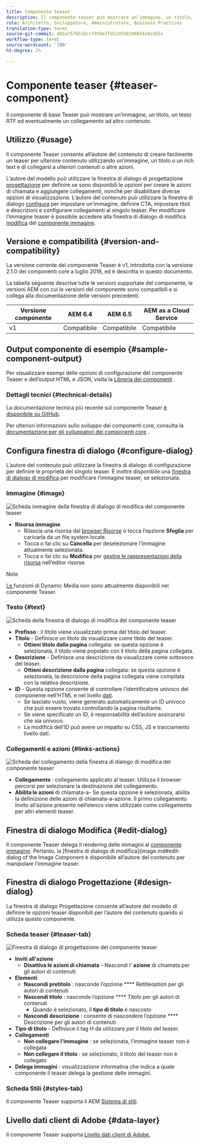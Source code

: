```yaml
---
title: Componente teaser
description: Il componente teaser può mostrare un’immagine, un titolo, un testo RTF ed eventualmente un collegamento ad altri contenuti.
role: Architetto, Sviluppatore, Amministratore, Business Practices
translation-type: tm+mt
source-git-commit: d01a7576518ccf9f0effd12dfd8198854c6cd55c
workflow-type: tm+mt
source-wordcount: '780'
ht-degree: 2%

---
```



# Componente teaser {#teaser-component}

Il componente di base Teaser può mostrare un’immagine, un titolo, un testo RTF ed eventualmente un collegamento ad altro contenuto.

## Utilizzo {#usage}

Il componente Teaser consente all’autore del contenuto di creare facilmente un teaser per ulteriore contenuto utilizzando un’immagine, un titolo o un rich text e di collegarsi a ulteriori contenuti o altre azioni.

L’autore del modello può utilizzare la finestra di dialogo di progettazione [progettazione](#design-dialog) per definire se sono disponibili le opzioni per creare le azioni di chiamata e aggiungere collegamenti, nonché per disabilitare diverse opzioni di visualizzazione. L’autore del contenuto può utilizzare la finestra di dialogo [configura](#configure-dialog) per impostare un’immagine, definire CTA, impostare titoli e descrizioni e configurare collegamenti al singolo teaser. Per modificare l’immagine teaser è possibile accedere alla finestra di dialogo di modifica [modifica](image.md#edit-dialog) del [componente immagine](image.md).

## Versione e compatibilità {#version-and-compatibility}

La versione corrente del componente Teaser è v1, introdotta con la versione 2.1.0 dei componenti core a luglio 2018, ed è descritta in questo documento.

La tabella seguente descrive tutte le versioni supportate del componente, le versioni AEM con cui le versioni del componente sono compatibili e si collega alla documentazione delle versioni precedenti.

| Versione componente | AEM 6.4 | AEM 6.5 | AEM as a Cloud Service |
|---|---|---|---|
| v1 | Compatibile | Compatibile | Compatibile |

## Output componente di esempio {#sample-component-output}

Per visualizzare esempi delle opzioni di configurazione del componente Teaser e dell’output HTML e JSON, visita la [Libreria dei componenti](https://adobe.com/go/aem_cmp_library_teaser) .

### Dettagli tecnici {#technical-details}

La documentazione tecnica più recente sul componente Teaser [è disponibile su GitHub](https://adobe.com/go/aem_cmp_tech_teaser_v1).

Per ulteriori informazioni sullo sviluppo dei componenti core, consulta la [documentazione per gli sviluppatori dei componenti core](/help/developing/overview.md) .

## Configura finestra di dialogo {#configure-dialog}

L’autore del contenuto può utilizzare la finestra di dialogo di configurazione per definire le proprietà del singolo teaser. È inoltre disponibile una [finestra di dialogo di modifica](#edit-dialog) per modificare l’immagine teaser, se selezionata.

### Immagine {#image}

![Scheda immagine della finestra di dialogo di modifica del componente teaser](/help/assets/teaser-edit-image.png)

* **Risorsa immagine**
   * Rilascia una risorsa dal [browser Risorse](https://docs.adobe.com/content/help/en/experience-manager-cloud-service/sites/authoring/fundamentals/environment-tools.html) o tocca l’opzione **Sfoglia** per caricarla da un file system locale.
   * Tocca o fai clic su **Cancella** per deselezionare l’immagine attualmente selezionata.
   * Tocca o fai clic su **Modifica** per [gestire le rappresentazioni della risorsa](https://docs.adobe.com/content/help/en/experience-manager-cloud-service/assets/manage/manage-digital-assets.html) nell’editor risorse.

>[!NOTE]
>
>[Le ](image.md#dynamic-media) funzioni di Dynamic Media non sono attualmente disponibili nel componente Teaser.

### Testo {#text}

![Scheda della finestra di dialogo di modifica del componente teaser](/help/assets/teaser-edit-text.png)

* **Prefisso** : il titolo viene visualizzato prima del titolo del teaser.
* **Titolo**  - Definisce un titolo da visualizzare come titolo del teaser.
   * **Ottieni titolo dalla pagina**  collegata: se questa opzione è selezionata, il titolo viene popolato con il titolo della pagina collegata.
* **Descrizione**  - Definisce una descrizione da visualizzare come sottovoce del teaser.
   * **Ottieni descrizione dalla pagina**  collegata: se questa opzione è selezionata, la descrizione della pagina collegata viene compilata con la relativa descrizione.
* **ID**  - Questa opzione consente di controllare l’identificatore univoco del componente nell’HTML e nel livello  [dati](/help/developing/data-layer/overview.md).
   * Se lasciato vuoto, viene generato automaticamente un ID univoco che può essere trovato controllando la pagina risultante.
   * Se viene specificato un ID, è responsabilità dell’autore assicurarsi che sia univoco.
   * La modifica dell’ID può avere un impatto su CSS, JS e tracciamento livello dati.

### Collegamenti e azioni {#links-actions}

![Scheda del collegamento della finestra di dialogo di modifica del componente teaser](/help/assets/teaser-edit-link.png)

* **Collegamento** : collegamento applicato al teaser. Utilizza il browser percorsi per selezionare la destinazione del collegamento.
* **Abilita le azioni**  di chiamata-a- Se questa opzione è selezionata, abilita la definizione delle azioni di chiamata-a-azione. Il primo collegamento Invito all’azione presente nell’elenco viene utilizzato come collegamento per altri elementi teaser.

## Finestra di dialogo Modifica {#edit-dialog}

Il componente Teaser delega il rendering delle immagini al [componente immagine](image.md). Pertanto, la [finestra di dialogo di modifica](image.md#edit-dialog of the Image Component è disponibile all’autore del contenuto per manipolare l’immagine teaser.

## Finestra di dialogo Progettazione {#design-dialog}

La finestra di dialogo Progettazione consente all’autore del modello di definire le opzioni teaser disponibili per l’autore del contenuto quando si utilizza questo componente.

### Scheda teaser {#teaser-tab}

![Finestra di dialogo di progettazione del componente teaser](/help/assets/teaser-design.png)

* **Inviti all&#39;azione**
   * **Disattiva le azioni di chiamata**  - Nascondi l’ **azione** di chiamata per gli autori di contenuti
* **Elementi**
   * **Nascondi pretitolo** : nasconde l’opzione  **** Retitleoption per gli autori di contenuti
   * **Nascondi titolo** : nasconde l’opzione  **** Titolo per gli autori di contenuti
      * Quando è selezionato, il **tipo di titolo** è nascosto
   * **Nascondi descrizione** : consente di nascondere l’opzione  **** Descrizione per gli autori di contenuti
* **Tipo di titolo**  - Definisce il tag H da utilizzare per il titolo del teaser.
* **Collegamenti**
   * **Non collegare l’immagine** : se selezionata, l’immagine teaser non è collegata
   * **Non collegare il titolo** : se selezionato, il titolo del teaser non è collegato
* **Delega immagini** : visualizzazione informativa che indica a quale componente il teaser delega la gestione delle immagini.

### Scheda Stili {#styles-tab}

Il componente Teaser supporta il AEM [Sistema di stili](/help/get-started/authoring.md#component-styling).

## Livello dati client di Adobe {#data-layer}

Il componente Teaser supporta [Livello dati client di Adobe.](/help/developing/data-layer/overview.md)
